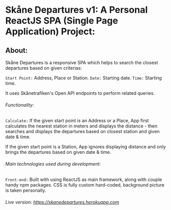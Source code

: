 # Skåne Departures v1: A Personal ReactJS SPA (Single Page Application) Project:

## About:

Skåne Departures is a responsive SPA which helps to search the closest departures based on given criterias:

`Start Point:` Address, Place or Station.
`Date:` Starting date.
`Time:` Starting time.

It uses Skånetrafiken's Open API endpoints to perform related queries.

###### Functionality:

`Calculate:` If the given start point is an Address or a Place, App first calculates the nearest station in meters and displays the distance - then searches and displays the departures based on closest station and given date & time.

If the given start point is a Station, App ignores displaying distance and only brings the departures based on given date & time.

###### Main technologies used during development:

`Front-end:` Built with using ReactJS as main framework, along with couple handy npm packages. CSS is fully custom hard-coded, background picture is taken personally.

###### Live version: https://skanedepartures.herokuapp.com
